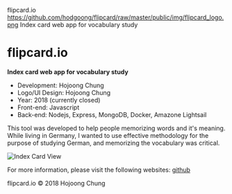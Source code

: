 flipcard.io
https://github.com/hodgoong/flipcard/raw/master/public/img/flipcard_logo.png
Index card web app for vocabulary study

flipcard.io
===

**Index card web app for vocabulary study**

- Development: Hojoong Chung
- Logo/UI Design: Hojoong Chung
- Year: 2018 (currently closed)
- Front-end: Javascript
- Back-end: Nodejs, Express, MongoDB, Docker, Amazone Lightsail

This tool was developed to help people memorizing words and it's meaning. While living in Germany, I wanted to use effective methodology for the purpose of studying German, and memorizing the vocabulary was critical.

![Index Card View](https://raw.githubusercontent.com/hodgoong/flipcard/master/public/img/flipcard_capture2.PNG=250x)

For more information, please visit the following websites: 
[github](https://github.com/hodgoong/flipcard)

flipcard.io © 2018 Hojoong Chung
